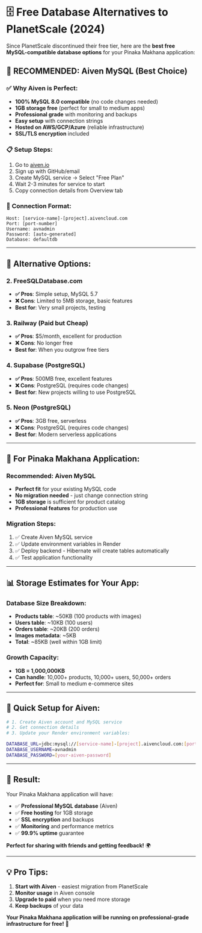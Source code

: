 # 🗄️ Free Database Alternatives to PlanetScale (2024)

Since PlanetScale discontinued their free tier, here are the **best free MySQL-compatible database options** for your Pinaka Makhana application:

## 🥇 **RECOMMENDED: Aiven MySQL (Best Choice)**

### ✅ **Why Aiven is Perfect:**
- **100% MySQL 8.0 compatible** (no code changes needed)
- **1GB storage free** (perfect for small to medium apps)
- **Professional grade** with monitoring and backups
- **Easy setup** with connection strings
- **Hosted on AWS/GCP/Azure** (reliable infrastructure)
- **SSL/TLS encryption** included

### 📋 **Setup Steps:**
1. Go to [aiven.io](https://aiven.io/)
2. Sign up with GitHub/email
3. Create MySQL service → Select "Free Plan"
4. Wait 2-3 minutes for service to start
5. Copy connection details from Overview tab

### 🔗 **Connection Format:**
```
Host: [service-name]-[project].aivencloud.com
Port: [port-number]
Username: avnadmin
Password: [auto-generated]
Database: defaultdb
```

---

## 🥈 **Alternative Options:**

### **2. FreeSQLDatabase.com**
- **✅ Pros**: Simple setup, MySQL 5.7
- **❌ Cons**: Limited to 5MB storage, basic features
- **Best for**: Very small projects, testing

### **3. Railway (Paid but Cheap)**
- **✅ Pros**: $5/month, excellent for production
- **❌ Cons**: No longer free
- **Best for**: When you outgrow free tiers

### **4. Supabase (PostgreSQL)**
- **✅ Pros**: 500MB free, excellent features
- **❌ Cons**: PostgreSQL (requires code changes)
- **Best for**: New projects willing to use PostgreSQL

### **5. Neon (PostgreSQL)**
- **✅ Pros**: 3GB free, serverless
- **❌ Cons**: PostgreSQL (requires code changes)
- **Best for**: Modern serverless applications

---

## 🎯 **For Pinaka Makhana Application:**

### **Recommended: Aiven MySQL**
- **Perfect fit** for your existing MySQL code
- **No migration needed** - just change connection string
- **1GB storage** is sufficient for product catalog
- **Professional features** for production use

### **Migration Steps:**
1. ✅ Create Aiven MySQL service
2. ✅ Update environment variables in Render
3. ✅ Deploy backend - Hibernate will create tables automatically
4. ✅ Test application functionality

---

## 📊 **Storage Estimates for Your App:**

### **Database Size Breakdown:**
- **Products table**: ~50KB (100 products with images)
- **Users table**: ~10KB (100 users)
- **Orders table**: ~20KB (200 orders)
- **Images metadata**: ~5KB
- **Total**: ~85KB (well within 1GB limit)

### **Growth Capacity:**
- **1GB = 1,000,000KB**
- **Can handle**: 10,000+ products, 10,000+ users, 50,000+ orders
- **Perfect for**: Small to medium e-commerce sites

---

## 🚀 **Quick Setup for Aiven:**

```bash
# 1. Create Aiven account and MySQL service
# 2. Get connection details
# 3. Update your Render environment variables:

DATABASE_URL=jdbc:mysql://[service-name]-[project].aivencloud.com:[port]/defaultdb?sslMode=REQUIRE
DATABASE_USERNAME=avnadmin
DATABASE_PASSWORD=[your-aiven-password]
```

---

## 🎉 **Result:**

Your Pinaka Makhana application will have:
- ✅ **Professional MySQL database** (Aiven)
- ✅ **Free hosting** for 1GB storage
- ✅ **SSL encryption** and backups
- ✅ **Monitoring** and performance metrics
- ✅ **99.9% uptime** guarantee

**Perfect for sharing with friends and getting feedback!** 🌍

---

## 💡 **Pro Tips:**

1. **Start with Aiven** - easiest migration from PlanetScale
2. **Monitor usage** in Aiven console
3. **Upgrade to paid** when you need more storage
4. **Keep backups** of your data

**Your Pinaka Makhana application will be running on professional-grade infrastructure for free!** 🎯

